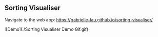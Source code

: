 ## Sorting Visualiser 

Navigate to the web app: 
https://gabrielle-lau.github.io/sorting-visualiser/

![Demo](./Sorting Visualiser Demo Gif.gif)


